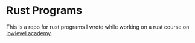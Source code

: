 # Rust Programs

This is a repo for rust programs I wrote while working on a rust course on [lowlevel academy](https://lowlevel.academy).
